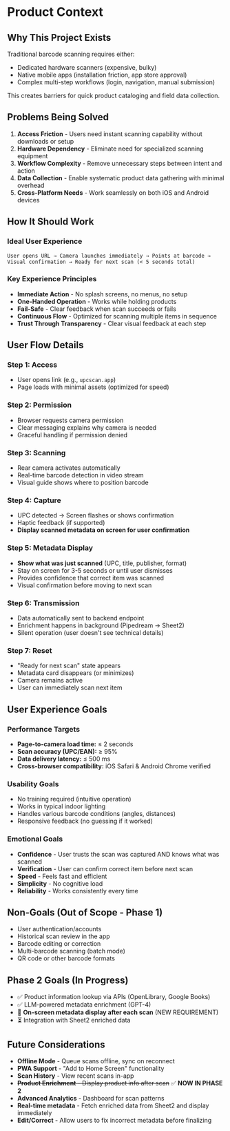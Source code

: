 # Product Context

## Why This Project Exists
Traditional barcode scanning requires either:
- Dedicated hardware scanners (expensive, bulky)
- Native mobile apps (installation friction, app store approval)
- Complex multi-step workflows (login, navigation, manual submission)

This creates barriers for quick product cataloging and field data collection.

## Problems Being Solved
1. **Access Friction** - Users need instant scanning capability without downloads or setup
2. **Hardware Dependency** - Eliminate need for specialized scanning equipment
3. **Workflow Complexity** - Remove unnecessary steps between intent and action
4. **Data Collection** - Enable systematic product data gathering with minimal overhead
5. **Cross-Platform Needs** - Work seamlessly on both iOS and Android devices

## How It Should Work

### Ideal User Experience
```
User opens URL → Camera launches immediately → Points at barcode → 
Visual confirmation → Ready for next scan (< 5 seconds total)
```

### Key Experience Principles
- **Immediate Action** - No splash screens, no menus, no setup
- **One-Handed Operation** - Works while holding products
- **Fail-Safe** - Clear feedback when scan succeeds or fails
- **Continuous Flow** - Optimized for scanning multiple items in sequence
- **Trust Through Transparency** - Clear visual feedback at each step

## User Flow Details

### Step 1: Access
- User opens link (e.g., `upcscan.app`)
- Page loads with minimal assets (optimized for speed)

### Step 2: Permission
- Browser requests camera permission
- Clear messaging explains why camera is needed
- Graceful handling if permission denied

### Step 3: Scanning
- Rear camera activates automatically
- Real-time barcode detection in video stream
- Visual guide shows where to position barcode

### Step 4: Capture
- UPC detected → Screen flashes or shows confirmation
- Haptic feedback (if supported)
- **Display scanned metadata on screen for user confirmation**

### Step 5: Metadata Display
- **Show what was just scanned** (UPC, title, publisher, format)
- Stay on screen for 3-5 seconds or until user dismisses
- Provides confidence that correct item was scanned
- Visual confirmation before moving to next scan

### Step 6: Transmission
- Data automatically sent to backend endpoint
- Enrichment happens in background (Pipedream → Sheet2)
- Silent operation (user doesn't see technical details)

### Step 7: Reset
- "Ready for next scan" state appears
- Metadata card disappears (or minimizes)
- Camera remains active
- User can immediately scan next item

## User Experience Goals

### Performance Targets
- **Page-to-camera load time:** ≤ 2 seconds
- **Scan accuracy (UPC/EAN):** ≥ 95%
- **Data delivery latency:** ≤ 500 ms
- **Cross-browser compatibility:** iOS Safari & Android Chrome verified

### Usability Goals
- No training required (intuitive operation)
- Works in typical indoor lighting
- Handles various barcode conditions (angles, distances)
- Responsive feedback (no guessing if it worked)

### Emotional Goals
- **Confidence** - User trusts the scan was captured AND knows what was scanned
- **Verification** - User can confirm correct item before next scan
- **Speed** - Feels fast and efficient
- **Simplicity** - No cognitive load
- **Reliability** - Works consistently every time

## Non-Goals (Out of Scope - Phase 1)
- User authentication/accounts
- Historical scan review in the app
- Barcode editing or correction
- Multi-barcode scanning (batch mode)
- QR code or other barcode formats

## Phase 2 Goals (In Progress)
- ✅ Product information lookup via APIs (OpenLibrary, Google Books)
- ✅ LLM-powered metadata enrichment (GPT-4)
- 🔄 **On-screen metadata display after each scan** (NEW REQUIREMENT)
- ⏳ Integration with Sheet2 enriched data

## Future Considerations
- **Offline Mode** - Queue scans offline, sync on reconnect
- **PWA Support** - "Add to Home Screen" functionality
- **Scan History** - View recent scans in-app
- ~~**Product Enrichment** - Display product info after scan~~ ✅ **NOW IN PHASE 2**
- **Advanced Analytics** - Dashboard for scan patterns
- **Real-time metadata** - Fetch enriched data from Sheet2 and display immediately
- **Edit/Correct** - Allow users to fix incorrect metadata before finalizing

